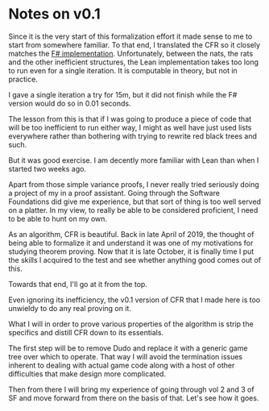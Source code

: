 # Notes on v0.1

Since it is the very start of this formalization effort it made sense to me to start from somewhere familiar. To that end, I translated the CFR so it closely matches the [F# implementation](https://github.com/mrakgr/The-Spiral-Language/tree/17821707e0f2cdaf9e6ec5ca94b88a09f5b01d2a/Learning/CFR/Intro/CFR). Unfortunately, between the nats, the rats and the other inefficient structures, the Lean implementation takes too long to run even for a single iteration. It is computable in theory, but not in practice.

I gave a single iteration a try for 15m, but it did not finish while the F# version would do so in 0.01 seconds.

The lesson from this is that if I was going to produce a piece of code that will be too inefficient to run either way, I might as well have just used lists everywhere rather than bothering with trying to rewrite red black trees and such.

But it was good exercise. I am decently more familiar with Lean than when I started two weeks ago.

Apart from those simple variance proofs, I never really tried seriously doing a project of my in a proof assistant. Going through the Software Foundations did give me experience, but that sort of thing is too well served on a platter. In my view, to really be able to be considered proficient, I need to be able to hunt on my own.

As an algorithm, CFR is beautiful. Back in late April of 2019, the thought of being able to formalize it and understand it was one of my motivations for studying theorem proving. Now that it is late October, it is finally time I put the skills I acquired to the test and see whether anything good comes out of this.

Towards that end, I'll go at it from the top.

Even ignoring its inefficiency, the v0.1 version of CFR that I made here is too unwieldy to do any real proving on it.

What I will in order to prove various properties of the algorithm is strip the specifics and distill CFR down to its essentials.

The first step will be to remove Dudo and replace it with a generic game tree over which to operate. That way I will avoid the termination issues inherent to dealing with actual game code along with a host of other difficulties that make design more complicated.

Then from there I will bring my experience of going through vol 2 and 3 of SF and move forward from there on the basis of that. Let's see how it goes.